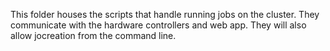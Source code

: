 This folder houses the scripts that handle running jobs on the cluster. They communicate with the hardware controllers and web app.
They will also allow jocreation from the command line.